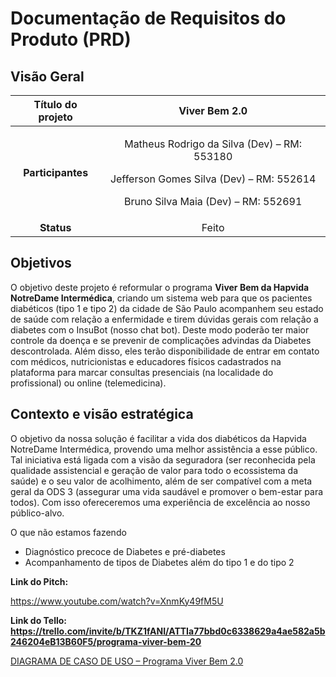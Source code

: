 # **Documentação de Requisitos do Produto (PRD)**
##
## Visão Geral

|**Título do projeto**|Viver Bem 2.0|
| :-: | :-: |
|<p></p><p>**Participantes**</p><p></p>|<p>Matheus Rodrigo da Silva (Dev) – RM: 553180</p><p>Jefferson Gomes Silva (Dev) – RM: 552614</p><p>Bruno Silva Maia (Dev) – RM: 552691</p>|
|**Status**|Feito|

##
## Objetivos
<a name="_heading=h.gjdgxs"></a>O objetivo deste projeto é reformular o programa **Viver Bem da Hapvida NotreDame Intermédica**, criando um sistema web para que os pacientes diabéticos (tipo 1 e tipo 2) da cidade de São Paulo acompanhem seu estado de saúde com relação a enfermidade e tirem dúvidas gerais com relação a diabetes com o InsuBot (nosso chat bot). Deste modo poderão ter maior controle da doença e se prevenir de complicações advindas da Diabetes descontrolada. Além disso, eles terão disponibilidade de entrar em contato com médicos, nutricionistas e educadores físicos cadastrados na plataforma para marcar consultas presenciais (na localidade do profissional) ou online (telemedicina).
##
## Contexto e visão estratégica
O objetivo da nossa solução é facilitar a vida dos diabéticos da Hapvida NotreDame Intermédica, provendo uma melhor assistência a esse público. Tal iniciativa está ligada com a visão da seguradora (ser reconhecida pela qualidade assistencial e geração de valor para todo o ecossistema da saúde) e o seu valor de acolhimento, além de ser compatível com a meta geral da ODS 3 (assegurar uma vida saudável e promover o bem-estar para todos). Com isso ofereceremos uma experiência de excelência ao nosso público-alvo.

O que não estamos fazendo

- Diagnóstico precoce de Diabetes e pré-diabetes
- Acompanhamento de tipos de Diabetes além do tipo 1 e do tipo 2


**Link do Pitch:** 

<https://www.youtube.com/watch?v=XnmKy49fM5U>

**Link do Tello: <https://trello.com/invite/b/TKZ1fANI/ATTIa77bbd0c6338629a4ae582a5b246204eB13B60F5/programa-viver-bem-20>**

[DIAGRAMA DE CASO DE USO – Programa Viver Bem 2.0](https://github.com/Jeffergs/Global-Solution-----2Semestre-2023/blob/main/Programa%20Viver%20Bem%202.0.png)





